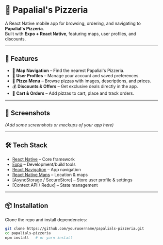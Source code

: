 
# 🍕 Papalial's Pizzeria  

A React Native mobile app for browsing, ordering, and navigating to **Papalial's Pizzeria**.  
Built with **Expo + React Native**, featuring maps, user profiles, and discounts.  

---

## 🚀 Features  

- 📍 **Map Navigation** – Find the nearest Papalial's Pizzeria.  
- 👤 **User Profiles** – Manage your account and saved preferences.  
- 🍕 **Pizza Menu** – Browse pizzas with images, descriptions, and prices.  
- 💰 **Discounts & Offers** – Get exclusive deals directly in the app.  
- 🛒 **Cart & Orders** – Add pizzas to cart, place and track orders.  

---

## 📸 Screenshots  

*(Add some screenshots or mockups of your app here)*  

---

## 🛠️ Tech Stack  

- [React Native](https://reactnative.dev/) – Core framework  
- [Expo](https://expo.dev/) – Development/build tools  
- [React Navigation](https://reactnavigation.org/) – App navigation  
- [React Native Maps](https://github.com/react-native-maps/react-native-maps) – Location & maps  
- [AsyncStorage / SecureStore] – Store user profile & settings  
- [Context API / Redux] – State management  

---

## 📦 Installation  

Clone the repo and install dependencies:  

```bash
git clone https://github.com/yourusername/papalials-pizzeria.git
cd papalials-pizzeria
npm install   # or yarn install

